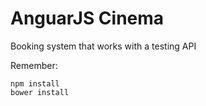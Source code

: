 # AnguarJS Cinema

Booking system that works with a testing API

Remember:

```
npm install
bower install
```
